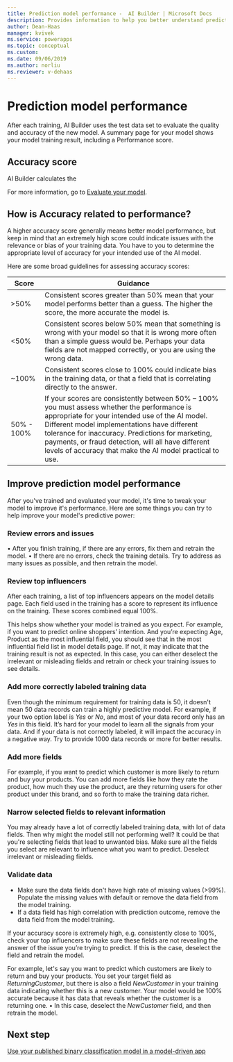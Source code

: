 ```yaml
---
title: Prediction model performance -  AI Builder | Microsoft Docs
description: Provides information to help you better understand prediction model performance, and how performance scores are calculated
author: Dean-Haas
manager: kvivek
ms.service: powerapps
ms.topic: conceptual
ms.custom: 
ms.date: 09/06/2019
ms.author: norliu
ms.reviewer: v-dehaas
---
```


# Prediction model performance

After each training, AI Builder uses the test data set to evaluate the quality and accuracy of the new model. A summary page for your model shows your model training result, including a Performance score.

## Accuracy score

AI Builder calculates the 

For more information, go to [Evaluate your model](manage-model.md#evaluate-your-model).

## How is Accuracy related to performance?

A higher accuracy score generally means better model performance, but keep in mind that an extremely high score could indicate issues with the relevance or bias of your training data. You have to you to determine the appropriate level of accuracy  for your intended use of the AI model.

Here are some broad guidelines for assessing accuracy scores:

|Score |Guidance  |
|---------|---------|
|>50% |Consistent scores greater than 50% mean that your model performs better than a guess. The higher the score, the more accurate the model is.|
|<50%|Consistent scores below 50% mean that something is wrong with your model so that it is wrong more often than a simple guess would be. Perhaps your data fields are not mapped correctly, or you are using the wrong data. |
|~100%|Consistent scores close to 100% could indicate bias in the training data, or that a field that is correlating directly to the answer. |
|50% - 100% |If your scores are consistently between 50% – 100% you must assess whether the performance is appropriate for your intended use of the AI model. Different model implementations have different tolerance for inaccuracy.  Predictions for marketing, payments, or fraud detection, will all have different levels of accuracy that make the AI model practical to use. |

## Improve prediction model performance

After you've trained and evaluated your model, it's time to tweak your model to improve it's performance. Here are some things you can try to help improve your model's predictive power:

### Review errors and issues

• After you finish training, if there are any errors, fix them and retrain the model.
• If there are no errors, check the training  details. Try to address as many issues as possible, and then retrain the model.

### Review top influencers

After each training, a list of top influencers appears on the model details page. Each field used in the training has a score to represent its influence on the training. These scores combined equal 100%.

This helps show whether your model is trained as you expect. For example, if you want to predict online shoppers’ intention. And you’re expecting Age, Product as the most influential field, you should see that in the most influential field list in model details page. If not, it may indicate that the training result is not as expected. In this case, you can either deselect the irrelevant or misleading fields and retrain or check your training issues to see details.


### Add more correctly labeled training data

Even though the minimum requirement for training data is 50, it doesn't mean 50 data records can train a highly predictive model. For example, if your two option label is *Yes* or *No*, and most of your data record only has an *Yes* in this field. It’s hard for your model to learn all the signals from your data. And if your data is not correctly labeled, it will impact the accuracy in a negative way. Try to provide 1000 data records or more for better results. 

### Add more fields

For example, if you want to predict which customer is more likely to return and buy your products. You can add more fields like how they rate the product, how much they use the product, are they returning users for other product under this brand, and so forth to make the training data richer.

### Narrow selected fields to relevant information

You may already have a lot of correctly labeled training data, with lot of data fields. Then why might the model still not performing well? It could be that you're selecting fields that lead to unwanted bias. Make sure all the fields you select are relevant to influence what you want to predict. Deselect irrelevant or misleading fields.

### Validate data

- Make sure the data fields  don't have high rate of missing values (>99%). Populate the missing values with default or remove the data field from the model training.
- If a data field has high correlation with prediction outcome, remove the data field from the model training.  

If your accuracy score is extremely high, e.g. consistently close to 100%, check your top influencers to make sure these fields are not revealing the answer of the issue you’re trying to predict. If this is the case, deselect the field and retrain the model.

For example, let's say you want to predict which customers are likely to return and buy your products. You set your target field as *ReturningCustomer*, but there is also a field *NewCustomer* in your training data indicating whether this is a new customer. Your model would be 100% accurate because it has data that reveals whether the customer is a returning one. 
•	  In this case, deselect the *NewCustomer* field, and then retrain the model.


##


## Next step

[Use your published binary classification model in a model-driven app](binary-classification-model-driven-app.md)
